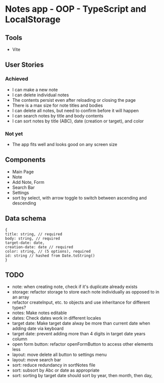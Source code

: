 # Notes app - OOP - TypeScript and LocalStorage

## Tools

- Vite

## User Stories

### Achieved
- I can make a new note
- I can delete individual notes
- The contents persist even after reloading or closing the page
- There is a max size for note titles and bodies
- I can delete all notes, but need to confirm before it will happen
- I can search notes by title and body contents
- I can sort notes by title (ABC), date (creation or target), and color

### Not yet
- The app fits well and looks good on any screen size

## Components

- Main Page
- Note
- Add Note, Form
- Search Bar
- Settings
- sort by select, with arrow toggle to switch between ascending and descending

## Data schema
```
{
title: string, // required
body: string, // required
target-date: date,
creation-date: date // required
color: string, // (5 options), required
id: string // hashed from Date.toString()
}
```

## TODO

- note: when creating note, check if it's duplicate already exists
- storage: refactor storage to store each note individually as opposed to in an array
- refactor createInput, etc. to objects and use inheritance for different types?
- notes: Make notes editable
- dates: Check dates work in different locales
- target date: Make target date alway be more than current date when adding date via keyboard
- target date: prevent adding more than 4 digits in target date years column
- open form button: refactor openFormButton to access other elements less
- layout: move delete all button to settings menu
- layout: move search bar
- sort: reduce redundancy in sortNotes file
- sort: subsort by Abc or date as appropriate
- sort: sorting by target date should sort by year, then month, then day, 